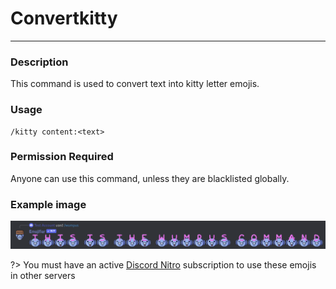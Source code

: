 # Convertkitty
---
### Description
This command is used to convert text into kitty letter emojis.
### Usage
```
/kitty content:<text>
```
### Permission Required
Anyone can use this command, unless they are blacklisted globally.

### Example image
![convert example](../images/convertwumpus.png)

?> You must have an active [Discord Nitro](https://discord.com/nitro) subscription to use these emojis in other servers
